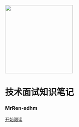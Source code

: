 <img width="220px" src="https://gitee.com//MrRen-sdhm/Images/raw/master/img/BookLogo.png">



# 技术面试知识笔记

### MrRen-sdhm

<!--<span id="busuanzi_container_site_pv">Site View : <span id="busuanzi_value_site_pv">-->

<!--[![stars](https://badgen.net/github/stars/CyC2018/CS-Notes?icon=github&color=4ab8a1)](https://github.com/CyC2018/CS-Notes) [![forks](https://badgen.net/github/forks/CyC2018/CS-Notes?icon=github&color=4ab8a1)](https://github.com/CyC2018/CS-Notes) -->

[开始阅读](README.md)

